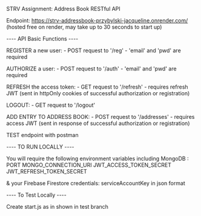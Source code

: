 STRV Assignment: Address Book RESTful API

Endpoint: https://strv-addressbook-przybylski-jacqueline.onrender.com/
(hosted free on render, may take up to 30 seconds to start up)

---- API Basic Functions ----

REGISTER a new user: 
    - POST request to '/reg'
    - 'email' and 'pwd' are required

AUTHORIZE a user:
    - POST request to '/auth'
    - 'email' and 'pwd' are required

REFRESH the access token:
    - GET request to '/refresh'
    - requires refresh JWT (sent in httpOnly cookies of successful authorization or registration)

LOGOUT:
    - GET request to '/logout'

ADD ENTRY TO ADDRESS BOOK:
    - POST request to '/addresses' 
    - requires access JWT (sent in response of successful authorization or registration)

TEST endpoint with postman


---- TO RUN LOCALLY ----

You will require the following environment variables including MongoDB :
    PORT
    MONGO_CONNECTION_URI
    JWT_ACCESS_TOKEN_SECRET
    JWT_REFRESH_TOKEN_SECRET

& your Firebase Firestore credentials: serviceAccountKey in json format

---- To Test Locally ----

Create start.js as in shown in test branch




